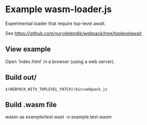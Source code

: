 # Example wasm-loader.js

Experimental loader that require top-level await.

See https://github.com/yurydelendik/webpack/tree/toplevelawait

## View example

Open 'index.html' in a browser (using a web server).

## Build out/

```
$(WEBPACK_WITH_TOPLEVEL_PATCH)/bin/webpack.js
```

## Build .wasm file

wasm-as example/test.wast -o example.test.wasm
